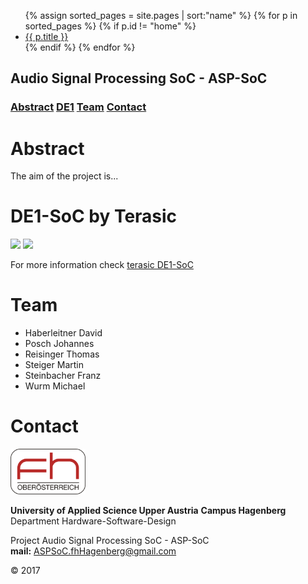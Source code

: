 <ul class="nav navbar-nav">
{% assign sorted_pages = site.pages | sort:"name" %}
{% for p in sorted_pages %}
{% if p.id != "home" %}
  <li>
    <a href="/RDDR{{ p.url }}">
  {{ p.title }}
    </a>
  </li>
{% endif %}
{% endfor %}
</ul>
 
## Audio Signal Processing SoC - ASP-SoC

### [Abstract](#abstract) [DE1](#de1-soc-by-terasic) [Team](#team) [Contact](#contact)

# Abstract

The aim of the project is...

# DE1-SoC by Terasic

<img src="http://www.terasic.com.tw/attachment/archive/836/image/image_71_thumb.jpg" width="600" >

<img src="http://www.terasic.com.tw/attachment/archive/836/image/DE1-SoC_Layout_top_01-01.jpg" width="600" >

For more information check [terasic DE1-SoC](http://www.terasic.com.tw/cgi-bin/page/archive.pl?Language=English&No=836 "Terasic Homepage")

# Team

- Haberleitner David
- Posch Johannes
- Reisinger Thomas
- Steiger Martin
- Steinbacher Franz
- Wurm Michael

# Contact

<img src="/Pictures/fhLogo.png" width="120" >

**University of Applied Science Upper Austria**
**Campus Hagenberg**  
Department Hardware-Software-Design

Project Audio Signal Processing SoC - ASP-SoC  
**mail:** ASPSoC.fhHagenberg@gmail.com  

© 2017
